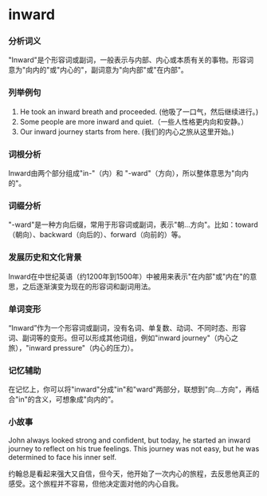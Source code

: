 # inward

### 分析词义

  

"Inward"是个形容词或副词，一般表示与内部、内心或本质有关的事物。形容词意为"向内的"或"内心的"，副词意为"向内部"或"在内部"。

  

### 列举例句

  

1.  He took an inward breath and proceeded. (他吸了一口气，然后继续进行。)
2.  Some people are more inward and quiet.（一些人性格更内向和安静。）
3.  Our inward journey starts from here. (我们的内心之旅从这里开始。)

  

### 词根分析

  

Inward由两个部分组成"in-"（内）和 "-ward"（方向），所以整体意思为"向内的"。

  

### 词缀分析

  

"-ward"是一种方向后缀，常用于形容词或副词，表示"朝...方向"。比如：toward（朝向）、backward（向后的）、forward（向前的）等。

  

### 发展历史和文化背景

  

Inward在中世纪英语（约1200年到1500年）中被用来表示"在内部"或"内在"的意思，之后逐渐演变为现在的形容词和副词用法。

  

### 单词变形

  

“Inward”作为一个形容词或副词，没有名词、单复数、动词、不同时态、形容词、副词等的变形。但可以形成其他词组，例如"inward journey"（内心之旅），"inward pressure"（内心的压力）。

  

### 记忆辅助

  

在记忆上，你可以将"inward"分成"in"和"ward"两部分，联想到"向...方向"，再结合"in"的含义，可想象成"向内的”。

  

### 小故事

  

John always looked strong and confident, but today, he started an inward journey to reflect on his true feelings. This journey was not easy, but he was determined to face his inner self.

  

约翰总是看起来强大又自信，但今天，他开始了一次内心的旅程，去反思他真正的感受。这个旅程并不容易，但他决定面对他的内心自我。
